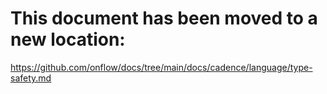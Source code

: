 # This document has been moved to a new location:

https://github.com/onflow/docs/tree/main/docs/cadence/language/type-safety.md
